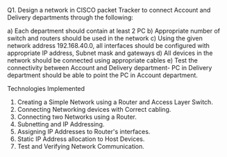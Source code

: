 Q1. Design a network in CISCO packet Tracker to connect Account and Delivery departments through the following: 

a) Each department should contain at least 2 PC 
b) Appropriate number of switch and routers should be used in the network 
c) Using the given network address 192.168.40.0, all interfaces should be configured with appropriate IP address, Subnet mask and gateways 
d) All devices in the network should be connected using appropriate cables 
e) Test the connectivity between Account and Delivery department- PC in Delivery department should be able to point the PC in Account department.





Technologies Implemented

1. Creating a Simple Network using a Router and Access Layer Switch.
2. Connecting Networking devices with Correct cabling.
3. Connecting two Networks using a Router.
4. Subnetting and IP Addressing.
5. Assigning IP Addresses to Router's interfaces.
6. Static IP Address allocation to Host Devices.
7. Test and Verifying Network Communication.

